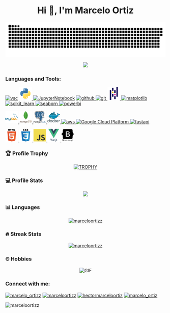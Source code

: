 <h1 align="center">Hi 👋, I'm Marcelo Ortiz</h1>


<!--- snake -->
<div align="center">
    <img src="https://raw.githubusercontent.com/CompetitiveLin/Snake-in-Contribution-Grid/output/github-contribution-grid-snake-dark.svg" alt="snake">
</div>


<p align="center">
  <a href="https://github.com/DenverCoder1/readme-typing-svg"><img src="https://readme-typing-svg.herokuapp.com?lines=Computer+Science+Student;Full+Stack+Web+Developer+in+progress;DS%20|%20AI%20|%20ML%20Enthusiast;Always%20learning%20new%20things&center=true&width=500&height=50"></a>
</p>







<h3 align="left">Languages and Tools:</h3>

<p align="left"> 
<!--- vsc -->
<a href="https://code.visualstudio.com/" target="_blank" ><img src="https://code.visualstudio.com/assets/images/code-stable.png" alt="vsc" width="40" height="40"/></a>
<!--- python -->
<a href="https://www.python.org" target="_blank" rel="noreferrer"> <img src="https://raw.githubusercontent.com/devicons/devicon/master/icons/python/python-original.svg" alt="python" width="40" height="40"/> </a> 
<!--- jupyter -->
<a href="https://jupyter.org/" target="_blank"> <img src="https://upload.wikimedia.org/wikipedia/commons/thumb/3/38/Jupyter_logo.svg/1200px-Jupyter_logo.svg.png" alt="JupyterNotebook" width="40" height="40"/></a>
<!--- github -->
<a href="https://github.com/" target="_blank" rel="noreferrer"> <img src="https://github.githubassets.com/assets/GitHub-Mark-ea2971cee799.png" alt="github" width="40" height="40"/> </a> 
<!--- git -->
<a href="https://git-scm.com/" target="_blank" rel="noreferrer"> <img src="https://www.vectorlogo.zone/logos/git-scm/git-scm-icon.svg" alt="git" width="40" height="40"/> </a> 
<!--- pandas -->
<a href="https://pandas.pydata.org/" target="_blank" rel="noreferrer"> <img src="https://raw.githubusercontent.com/devicons/devicon/2ae2a900d2f041da66e950e4d48052658d850630/icons/pandas/pandas-original.svg" alt="pandas" width="40" height="40"/> </a>
<!--- matplotlib -->
<a href="https://matplotlib.org/" target="blank" > <img src="https://upload.wikimedia.org/wikipedia/commons/thumb/8/84/Matplotlib_icon.svg/2048px-Matplotlib_icon.svg.png" alt="matplotlib" width="40" height="40"/> </a>
<!--- scikit-learn -->
<a href="https://scikit-learn.org/" target="_blank" rel="noreferrer"> <img src="https://upload.wikimedia.org/wikipedia/commons/0/05/Scikit_learn_logo_small.svg" alt="scikit_learn" width="40" height="40"/> </a> 
<!--- seaborn -->
<a href="https://seaborn.pydata.org/" target="_blank" rel="noreferrer"> <img src="https://seaborn.pydata.org/_images/logo-mark-lightbg.svg" alt="seaborn" width="40" height="40"/> </a> 
<!--- powerbi -->
<a href="https://powerbi.microsoft.com/es-es/" target="_blank" ><img src="https://upload.wikimedia.org/wikipedia/commons/thumb/c/cf/New_Power_BI_Logo.svg/630px-New_Power_BI_Logo.svg.png" alt="powerbi" width="40" height="40"/></a>
</p>

<p align="left"> 
<!--- mysql -->
<a href="https://www.mysql.com/" target="_blank" rel="noreferrer"> <img src="https://raw.githubusercontent.com/devicons/devicon/master/icons/mysql/mysql-original-wordmark.svg" alt="mysql" width="40" height="40"/> </a> 
<!--- mongoDB -->
<a href="https://www.mongodb.com/" target="_blank" rel="noreferrer"> <img src="https://raw.githubusercontent.com/devicons/devicon/master/icons/mongodb/mongodb-original-wordmark.svg" alt="mongodb" width="40" height="40"/> </a> 
<!--- postgreSQL -->
<a href="https://www.postgresql.org" target="_blank" rel="noreferrer"> <img src="https://raw.githubusercontent.com/devicons/devicon/master/icons/postgresql/postgresql-original-wordmark.svg" alt="postgresql" width="40" height="40"/> </a> 
<!--- docker -->
<a href="https://www.docker.com/" target="_blank" rel="noreferrer"> <img src="https://raw.githubusercontent.com/devicons/devicon/master/icons/docker/docker-original-wordmark.svg" alt="docker" width="40" height="40"/> </a> 
<!--- aws -->
<a href="https://aws.amazon.com" target="_blank" rel="noreferrer"> <img src="https://encrypted-tbn0.gstatic.com/images?q=tbn:ANd9GcRkQEix4Xg2j8ZSugqYQucUTyXq8L5-vAxVzzRJbU145sAc1JDpu_V7gjiB6Yewhckvg-k&usqp=CAU" alt="aws" width="40" height="40"/> </a> 
<!--- gcp -->
<a href="https://cloud.google.com/" target="_blank" rel="noreferrer">
  <img src="https://seeklogo.com/images/G/google-cloud-logo-ADE788217F-seeklogo.com.png" alt="Google Cloud Platform" width="40" height="40"/>
</a>
<!--- fastapi -->
</a><a href="https://fastapi.tiangolo.com/" target="_blank" ><img src="https://cdn.worldvectorlogo.com/logos/fastapi.svg" alt="fastapi" width="40" height="40"/>
</p>



<p align="left"> 
<!--- html -->
<a href="https://www.w3.org/html/" target="_blank" rel="noreferrer"> <img src="https://raw.githubusercontent.com/devicons/devicon/master/icons/html5/html5-original-wordmark.svg" alt="html5" width="40" height="40"/> </a> 
<!--- css -->
<a href="https://www.w3schools.com/css/" target="_blank" rel="noreferrer"> <img src="https://raw.githubusercontent.com/devicons/devicon/master/icons/css3/css3-original-wordmark.svg" alt="css3" width="40" height="40"/> </a> 
<!--- JavaScript -->
<a href="https://developer.mozilla.org/en-US/docs/Web/JavaScript" target="_blank" rel="noreferrer"> <img src="https://raw.githubusercontent.com/devicons/devicon/master/icons/javascript/javascript-original.svg" alt="javascript" width="40" height="40"/> </a>
<!--- Vue.js -->
<a href="https://vuejs.org/" target="_blank" rel="noreferrer"> <img src="https://raw.githubusercontent.com/devicons/devicon/master/icons/vuejs/vuejs-original-wordmark.svg" alt="vuejs" width="40" height="40"/> </a> 
<!--- bootstrap -->
<a href="https://getbootstrap.com" target="_blank" rel="noreferrer"> <img src="https://raw.githubusercontent.com/devicons/devicon/master/icons/bootstrap/bootstrap-plain-wordmark.svg" alt="bootstrap" width="40" height="40"/> </a> 
</p>

### 🏆 Profile Trophy

<div align=center>
  <a href="https://github.com/ryo-ma/github-profile-trophy" title="Go to Source">
      <img align="center" width=70% src="https://github-profile-trophy.vercel.app/?username=marceloortizz&theme=discord&row=1&column=5&margin-h=15&margin-w=5&no-bg=true" alt="TROPHY" />
    </a>
</div>


### 💻 Profile Stats

<div align="center">
  <a href="https://github.com/marceloortizz">
    <img align="center" src="https://github-readme-stats.vercel.app/api?username=marceloortizz&show_icons=true&locale=en&theme=tokyonight" />
  </a>
</div>

### 📊 Languages

<div align="center">
    <a href="https://github.com/marceloortizz">
      <img align="center" src="https://github-readme-stats.vercel.app/api/top-langs/?username=marceloortizz&layout=compact&theme=tokyonight" alt="marceloortizz" />
    </a>
</div>

### 🔥 Streak Stats

<div align="center">
  <a href="https://github.com/marceloortizz">
    <img align="center" src="https://github-readme-streak-stats.herokuapp.com/?user=marceloortizz&theme=tokyonight" alt="marceloortizz" />
  </a>
</div>

### ⏲ Hobbies

<div align="center">
  <p><img align="center" alt="GIF" height="160px" src="https://media.giphy.com/media/Ah3zHH7hvsSB2/giphy.gif" /></p>
</div>

<h3 align="left">Connect with me:</h3>
<p align="left">
<a href="" target="blank"><img align="center" src="https://raw.githubusercontent.com/rahuldkjain/github-profile-readme-generator/master/src/images/icons/Social/twitter.svg" alt="marcelo_ortizz" height="30" width="40" /></a>
<a href="https://linkedin.com/in/marceloortizz" target="blank"><img align="center" src="https://raw.githubusercontent.com/rahuldkjain/github-profile-readme-generator/master/src/images/icons/Social/linked-in-alt.svg" alt="marceloortizz" height="30" width="40" /></a>
<a href="https://kaggle.com/hectormarceloortiz" target="blank"><img align="center" src="https://raw.githubusercontent.com/rahuldkjain/github-profile-readme-generator/master/src/images/icons/Social/kaggle.svg" alt="hectormarceloortiz" height="30" width="40" /></a>
<a href="https://discord.gg/" target="blank"><img align="center" src="https://raw.githubusercontent.com/rahuldkjain/github-profile-readme-generator/master/src/images/icons/Social/discord.svg" alt="marcelo_ortiz" height="30" width="40" /></a>
</p>


<p align="left"> <img src="https://komarev.com/ghpvc/?username=marceloortizz&label=Profile%20views&color=0e75b6&style=flat" alt="marceloortizz" /> </p>

